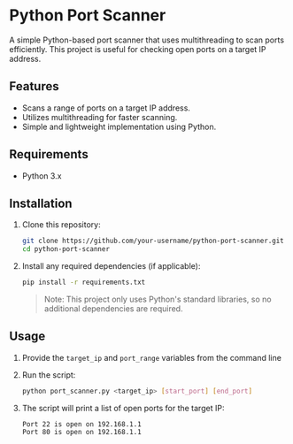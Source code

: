 # Python Port Scanner

A simple Python-based port scanner that uses multithreading to scan ports efficiently. This project is useful for checking open ports on a target IP address.

## Features

- Scans a range of ports on a target IP address.
- Utilizes multithreading for faster scanning.
- Simple and lightweight implementation using Python.

## Requirements

- Python 3.x

## Installation

1. Clone this repository:
    ```bash
    git clone https://github.com/your-username/python-port-scanner.git
    cd python-port-scanner
    ```

2. Install any required dependencies (if applicable):
    ```bash
    pip install -r requirements.txt
    ```

   > Note: This project only uses Python's standard libraries, so no additional dependencies are required.

## Usage

1. Provide the `target_ip` and `port_range` variables from the command line

2. Run the script:
    ```bash
    python port_scanner.py <target_ip> [start_port] [end_port]
    ```

3. The script will print a list of open ports for the target IP:
    ```
    Port 22 is open on 192.168.1.1
    Port 80 is open on 192.168.1.1
    ```
